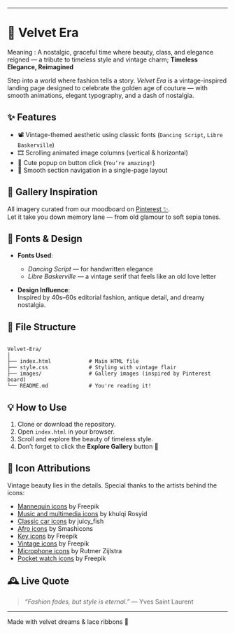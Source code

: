
---

# 🎀 Velvet Era

  Meaning :
   A nostalgic, graceful time where beauty, class, and elegance reigned — a tribute to timeless style and vintage charm;
   **Timeless Elegance, Reimagined**

Step into a world where fashion tells a story. *Velvet Era* is a vintage-inspired landing page designed to celebrate the golden age of couture — with smooth animations, elegant typography, and a dash of nostalgia.

## ✨ Features

- 📽️ Vintage-themed aesthetic using classic fonts (`Dancing Script`, `Libre Baskerville`)
- 🎞️ Scrolling animated image columns (vertical & horizontal)
- 💌 Cute popup on button click (`You’re amazing!`)
- 🔗 Smooth section navigation in a single-page layout

## 📸 Gallery Inspiration

All imagery curated from our moodboard on [Pinterest ✨](https://www.pinterest.com/ea7264660/project-2/).  
Let it take you down memory lane — from old glamour to soft sepia tones.

## 🎨 Fonts & Design

- **Fonts Used**:  
  - *Dancing Script* — for handwritten elegance  
  - *Libre Baskerville* — a vintage serif that feels like an old love letter

- **Design Influence**:  
  Inspired by 40s–60s editorial fashion, antique detail, and dreamy nostalgia.

## 📁 File Structure

```

Velvet-Era/
│
├── index.html            # Main HTML file
├── style.css             # Styling with vintage flair
├── images/               # Gallery images (inspired by Pinterest board)
└── README.md             # You're reading it!

```

## 💡 How to Use

1. Clone or download the repository.
2. Open `index.html` in your browser.
3. Scroll and explore the beauty of timeless style.
4. Don’t forget to click the **Explore Gallery** button 💖

## 🧵 Icon Attributions

Vintage beauty lies in the details. Special thanks to the artists behind the icons:

- [Mannequin icons](https://www.flaticon.com/free-icons/mannequin) by Freepik  
- [Music and multimedia icons](https://www.flaticon.com/free-icons/music-and-multimedia) by khulqi Rosyid  
- [Classic car icons](https://www.flaticon.com/free-icons/classic-car) by juicy_fish  
- [Afro icons](https://www.flaticon.com/free-icons/afro) by Smashicons  
- [Key icons](https://www.flaticon.com/free-icons/key) by Freepik  
- [Vintage icons](https://www.flaticon.com/free-icons/vintage) by Freepik  
- [Microphone icons](https://www.flaticon.com/free-icons/microphone) by Rutmer Zijlstra  
- [Pocket watch icons](https://www.flaticon.com/free-icons/pocket-watch) by Freepik  

## 🕰️ Live Quote

> _“Fashion fades, but style is eternal.”_ — Yves Saint Laurent

---

Made with velvet dreams & lace ribbons 💌  
```
